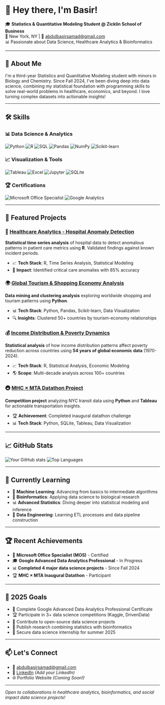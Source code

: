 # 👋 Hey there, I'm Basir!
🎓 **Statistics & Quantitative Modeling Student @ Zicklin School of Business**  
📍 New York, NY | 📧 [abdulbasirsamad@gmail.com](mailto:abdulbasirsamad@gmail.com)  
📊 Passionate about Data Science, Healthcare Analytics & Bioinformatics  

---

## 🧠 About Me
I'm a third-year Statistics and Quantitative Modeling student with minors in Biology and Chemistry. Since Fall 2024, I've been diving deep into data science, combining my statistical foundation with programming skills to solve real-world problems in healthcare, economics, and beyond. I love turning complex datasets into actionable insights!

---

## 🛠️ Skills

### 📊 Data Science & Analytics
![Python](https://img.shields.io/badge/-Python-3776AB?style=flat&logo=python&logoColor=white)
![R](https://img.shields.io/badge/-R-276DC3?style=flat&logo=r&logoColor=white)
![SQL](https://img.shields.io/badge/-SQL-4479A1?style=flat&logo=mysql&logoColor=white)
![Pandas](https://img.shields.io/badge/-Pandas-150458?style=flat&logo=pandas&logoColor=white)
![NumPy](https://img.shields.io/badge/-NumPy-013243?style=flat&logo=numpy&logoColor=white)
![Scikit-learn](https://img.shields.io/badge/-Scikit--Learn-F7931E?style=flat&logo=scikit-learn&logoColor=white)

### 📈 Visualization & Tools
![Tableau](https://img.shields.io/badge/-Tableau-E97627?style=flat&logo=tableau&logoColor=white)
![Excel](https://img.shields.io/badge/-Excel-217346?style=flat&logo=microsoft-excel&logoColor=white)
![Jupyter](https://img.shields.io/badge/-Jupyter-F37626?style=flat&logo=jupyter&logoColor=white)
![SQLite](https://img.shields.io/badge/-SQLite-003B57?style=flat&logo=sqlite&logoColor=white)

### 🏆 Certifications
![Microsoft Office Specialist](https://img.shields.io/badge/-MOS%20Certified-0078D4?style=flat&logo=microsoft&logoColor=white)
![Google Analytics](https://img.shields.io/badge/-Google%20Analytics%20(In%20Progress)-4285F4?style=flat&logo=google&logoColor=white)

---

## 🚀 Featured Projects

### 🏥 [Healthcare Analytics - Hospital Anomaly Detection](https://github.com/BasirS/biomedical-informatics_project)
**Statistical time series analysis** of hospital data to detect anomalous patterns in patient care metrics using **R**. Validated findings against known incident periods.
- 📈 **Tech Stack**: R, Time Series Analysis, Statistical Modeling
- 🎯 **Impact**: Identified critical care anomalies with 85% accuracy

### 🌍 [Global Tourism & Shopping Economy Analysis](https://github.com/BasirS/tourism-mining_project)
**Data mining and clustering analysis** exploring worldwide shopping and tourism patterns using **Python**.
- 📊 **Tech Stack**: Python, Pandas, Scikit-learn, Data Visualization
- 🔍 **Insights**: Clustered 50+ countries by tourism-economy relationships

### 💰 [Income Distribution & Poverty Dynamics](https://github.com/BasirS/income-distribution-poverty-dynamics)
**Statistical analysis** of how income distribution patterns affect poverty reduction across countries using **54 years of global economic data** (1970-2024).
- 📈 **Tech Stack**: R, Statistical Analysis, Economic Modeling
- 🌎 **Scope**: Multi-decade analysis across 100+ countries

### 🚇 [MHC × MTA Datathon Project](https://github.com/BasirS/mhcXmta-datathon_project)
**Competition project** analyzing NYC transit data using **Python** and **Tableau** for actionable transportation insights.
- 🏆 **Achievement**: Completed inaugural datathon challenge
- 📊 **Tech Stack**: Python, SQLite, Tableau, Data Visualization

---

## 📈 GitHub Stats
![Your GitHub stats](https://github-readme-stats.vercel.app/api?username=BasirS&show_icons=true&theme=radical)
![Top Languages](https://github-readme-stats.vercel.app/api/top-langs/?username=BasirS&layout=compact&theme=radical)

---

## 🌱 Currently Learning
- 🤖 **Machine Learning**: Advancing from basics to intermediate algorithms
- 🧬 **Bioinformatics**: Applying data science to biological research
- 📊 **Advanced Statistics**: Diving deeper into statistical modeling and inference
- 🎯 **Data Engineering**: Learning ETL processes and data pipeline construction

---

## 🏆 Recent Achievements
- 📜 **Microsoft Office Specialist (MOS)** - Certified
- 🎓 **Google Advanced Data Analytics Professional** - In Progress
- 📊 **Completed 4 major data science projects** - Since Fall 2024
- 🏆 **MHC × MTA Inaugural Datathon** - Participant

---

## 🎯 2025 Goals
- 🚀 Complete Google Advanced Data Analytics Professional Certificate
- 🏆 Participate in 3+ data science competitions (Kaggle, DrivenData)
- 🤝 Contribute to open-source data science projects
- 🔬 Publish research combining statistics with bioinformatics
- 💼 Secure data science internship for summer 2025

---

## 📫 Let's Connect
- 📧 [abdulbasirsamad@gmail.com](mailto:abdulbasirsamad@gmail.com)
- 🔗 [LinkedIn](https://linkedin.com/in/basirsamad) *(Add your LinkedIn)*
- 🌐 Portfolio Website *(Coming Soon!)*

---

*Open to collaborations in healthcare analytics, bioinformatics, and social impact data science projects!*

